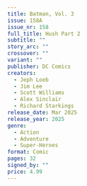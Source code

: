 ```yaml
---
title: Batman, Vol. 3
issue: 158A
issue_nr: 158
full_title: Hush Part 2
subtitle: ""
story_arc: ""
crossover: ""
variant: ""
publisher: DC Comics
creators:
  - Jeph Loeb
  - Jim Lee
  - Scott Williams
  - Alex Sinclair
  - Richard Starkings
release_date: Mar 2025
release_year: 2025
genre:
  - Action
  - Adventure
  - Super-Heroes
format: Comic
pages: 32
signed_by: ""
price: 4.99
---
```


